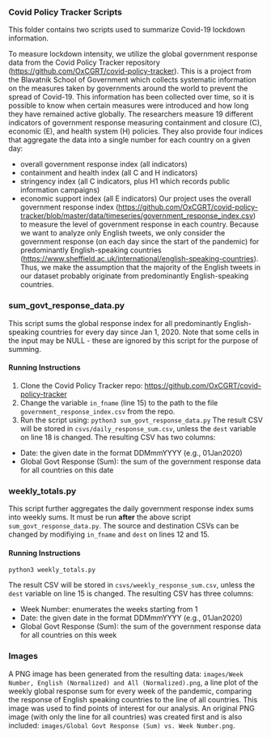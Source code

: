 ### Covid Policy Tracker Scripts

This folder contains two scripts used to summarize Covid-19 lockdown information.

To measure lockdown intensity, we utilize the global government response data from the Covid Policy Tracker repository (https://github.com/OxCGRT/covid-policy-tracker). This is a project from the Blavatnik School of Government which collects systematic information on the measures taken by governments around the world to prevent the spread of Covid-19. This information has been collected over time, so it is possible to know when certain measures were introduced and how long they have remained active globally. The researchers measure 19 different indicators of government response measuring containment and closure (C), economic (E), and health system (H) policies. They also provide four indices that aggregate the data into a single number for each country on a given day:
* overall government response index (all indicators)
* containment and health index (all C and H indicators)
* stringency index (all C indicators, plus H1 which records public information campaigns)
* economic support index (all E indicators)
Our project uses the overall government response index (https://github.com/OxCGRT/covid-policy-tracker/blob/master/data/timeseries/government_response_index.csv) to measure the level of government response in each country. Because we want to analyze only English tweets, we only consider the government response (on each day since the start of the pandemic) for predominantly English-speaking countries (https://www.sheffield.ac.uk/international/english-speaking-countries). Thus, we make the assumption that the majority of the English tweets in our dataset probably originate from predominantly English-speaking countries.    

### sum_govt_response_data.py

This script sums the global response index for all predominantly English-speaking countries for every day since Jan 1, 2020. Note that some cells in the input may be NULL - these are ignored by this script for the purpose of summing.

#### Running Instructions
1. Clone the Covid Policy Tracker repo: https://github.com/OxCGRT/covid-policy-tracker
2. Change the variable `in_fname` (line 15) to the path to the file `government_response_index.csv` from the repo.
3. Run the script using: `python3 sum_govt_response_data.py`
The result CSV will be stored in `csvs/daily_response_sum.csv`, unless the `dest` variable on line 18 is changed. The resulting CSV has two columns:
* Date: the given date in the format DDMmmYYYY (e.g., 01Jan2020)
* Global Govt Response (Sum): the sum of the government response data for all countries on this date

### weekly_totals.py

This script further aggregates the daily government response index sums into weekly sums. It must be run **after** the above script `sum_govt_response_data.py`. The source and destination CSVs can be changed by modifiying `in_fname` and `dest` on lines 12 and 15.      

#### Running Instructions
```
python3 weekly_totals.py
```
The result CSV will be stored in `csvs/weekly_response_sum.csv`, unless the `dest` variable on line 15 is changed. The resulting CSV has three columns:
* Week Number: enumerates the weeks starting from 1
* Date: the given date in the format DDMmmYYYY (e.g., 01Jan2020)
* Global Govt Response (Sum): the sum of the government response data for all countries on this week

### Images
A PNG image has been generated from the resulting data: `images/Week Number, English (Normalized) and All (Normalized).png`, a line plot of the weekly global response sum for every week of the pandemic, comparing the response of English speaking countries to the line of all countries. This image was used to find points of interest for our analysis. An original PNG image (with only the line for all countries) was created first and is also included: `images/Global Govt Response (Sum) vs. Week Number.png`.
